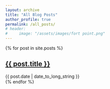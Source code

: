 ```yaml
---
layout: archive
title: "All Blog Posts"
author_profile: true
permalink: /all_posts/
# header:
#     image: "/assets/images/fort point.png"
---
```


{% for post in site.posts %}
  <article>
    <h2>
      <a href="{{ post.url }}">
        {{ post.title }}
      </a>
    </h2>
    <time datetime="{{ post.date | date: "%Y-%m-%d" }}">{{ post.date | date_to_long_string }}</time>
  </article>
{% endfor %}
